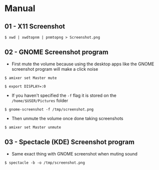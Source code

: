 # Manual

## 01 - X11 Screenshot

`$ xwd | xwdtopnm | pnmtopng > Screenshot.png`

## 02 - GNOME Screenshot program

- First mute the volume because using the desktop apps like the GNOME screenshot program will make a click noise

```
$ amixer set Master mute

$ export DISPLAY=:0
```

- If you haven't specified the `-f` flag it is stored on the `/home/$USER/Pictures` folder

`$ gnome-screenshot -f /tmp/screenshot.png`

- Then unmute the volume once done taking screenshots

`$ amixer set Master unmute`

## 03 - Spectacle (KDE) Screenshot program

- Same exact thing with GNOME screenshot when muting sound

`$ spectacle -b -o /tmp/screenshot.png`